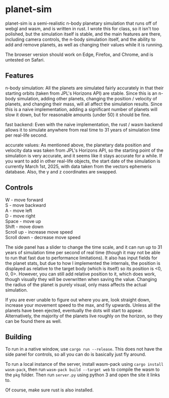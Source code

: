 # planet-sim

planet-sim is a semi-realistic n-body planetary simulation that runs off of webgl and wasm, and is written in rust. I wrote this for class, so it isn't too polished, but the simulation itself is stable, and the main features are there, including camera controls, the n-body simulation itself, and the ability to add and remove planets, as well as changing their values while it is running. 

The browser version should work on Edge, Firefox, and Chrome, and is untested on Safari.    

## Features

n-body simulation: All the planets are simulated fairly accurately in that their starting orbits (taken from JPL's Horizons API) are stable. Since this is an n-body simulation, adding other planets, changing the position / velocity of planets, and changing their mass, will all affect the simulation results. Since this is a naive implementation, adding a significant number of planets will slow it down, but for reasonable amounts (under 50) it should be fine.

fast backend: Even with the naive implementation, the rust / wasm backend allows it to simulate anywhere from real time to 31 years of simulation time per real-life second. 

accurate values: As mentioned above, the planetary data position and velocity data was taken from JPL's Horizons API, so the starting point of the simulation is very accurate, and it seems like it stays accurate for a while. If you want to add in other real-life objects, the start date of the simulation is currently March 1st, 2025, with data taken from the vectors ephemeris database. Also, the y and z coordinates are swapped.  


## Controls

W - move forward\
S - move backward\
A - move left\
D - move right\
Space - move up\
Shift - move down\
Scroll up - increase move speed\
Scroll down - decrease move speed

The side panel has a slider to change the time scale, and it can run up to 31 years of simulation time per second of real time (though it may not be able to run that fast due to performance limitations). It also has input fields for the planet stats, but due to how I implemented the internals, the position is displayed as relative to the target body (which is itself) so its position is <0, 0, 0>. However, you can still add relative position to it, which does work, though visually they will be overwritten when saving the value. Changing the radius of the planet is purely visual, only mass affects the actual simulation. 

If you are ever unable to figure out where you are, look straight down, increase your movement speed to the max, and fly upwards. Unless all the planets have been ejected, eventually the dots will start to appear. Alternatively, the majority of the planets live roughly on the horizon, so they can be found there as well. 

## Building

To run in a native window, use `cargo run --release`. This does not have the side panel for controls, so all you can do is basically just fly around. 

To run a local instance of the server, install wasm-pack using `cargo install wasm-pack`, then run `wasm-pack build --target web` to compile the wasm to the `pkg` folder. Then run `server.py` using python 3 and open the site it links to.   

Of course, make sure rust is also installed.
